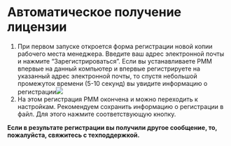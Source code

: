 # Автоматическое получение лицензии

1. При первом запуске откроется форма регистрации новой копии рабочего места менеджера. Введите ваш адрес электронной почты и нажмите “Зарегистрироваться”. Если вы устанавливаете РММ впервые на данный компьютер и впервые регистрируете на указанный адрес электронной почты, то спустя небольшой промежуток времени \(5-10 секунд\) вы увидите информацию о регистрации![](https://github.com/andrewzola/rmm_guide/tree/294b6467d4d4465d7eb82ef456ebf65e0a62b244/2_registratsiya_rmm/D:/Downloads/Инструкция%20Zeta%20РММ/export/assets/image68png.png)
2. На этом регистрация РММ окончена и можно переходить к настройкам. Рекомендуем сохранить информацию о регистрации в файл. Для этого нажмите соответствующую кнопку.

**Если в результате регистрации вы получили другое сообщение, то, пожалуйста, свяжитесь с техподдержкой.**

